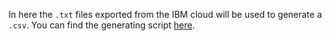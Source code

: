 In here the `.txt` files exported from the IBM cloud will be used to generate a `.csv`. You can find the generating script [here](merge.py).